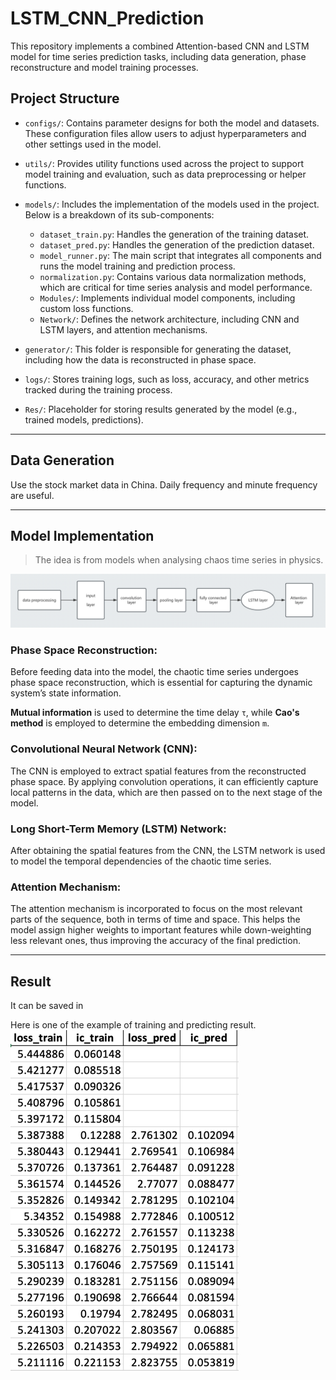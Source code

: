 
# LSTM_CNN_Prediction

This repository implements a combined Attention-based CNN and LSTM model for time series prediction tasks, including data generation, phase reconstructure and model training processes.

## Project Structure

- `configs/`: Contains parameter designs for both the model and datasets. These configuration files allow users to adjust hyperparameters and other settings used in the model.
  
- `utils/`: Provides utility functions used across the project to support model training and evaluation, such as data preprocessing or helper functions.

- `models/`: Includes the implementation of the models used in the project. Below is a breakdown of its sub-components:
  - `dataset_train.py`: Handles the generation of the training dataset.
  - `dataset_pred.py`: Handles the generation of the prediction dataset.
  - `model_runner.py`: The main script that integrates all components and runs the model training and prediction process.
  - `normalization.py`: Contains various data normalization methods, which are critical for time series analysis and model performance.
  - `Modules/`: Implements individual model components, including custom loss functions.
  - `Network/`: Defines the network architecture, including CNN and LSTM layers, and attention mechanisms.

- `generator/`: This folder is responsible for generating the dataset, including how the data is reconstructed in phase space.

- `logs/`: Stores training logs, such as loss, accuracy, and other metrics tracked during the training process.

- `Res/`: Placeholder for storing results generated by the model (e.g., trained models, predictions).

---

## Data Generation

Use the stock market data in China. Daily frequency and minute frequency are useful.

---

## Model Implementation
> The idea is from models when analysing chaos time series in physics.
> 
![img.png](img.png)

### Phase Space Reconstruction: 
Before feeding data into the model, the chaotic time series undergoes phase space reconstruction, which is essential for capturing the dynamic system’s state information. 

**Mutual information** is used to determine the time delay `τ`, while **Cao's method** is employed to determine the embedding dimension `m`.

### Convolutional Neural Network (CNN): 
The CNN is employed to extract spatial features from the reconstructed phase space. By applying convolution operations, it can efficiently capture local patterns in the data, which are then passed on to the next stage of the model.


### Long Short-Term Memory (LSTM) Network: 
After obtaining the spatial features from the CNN, the LSTM network is used to model the temporal dependencies of the chaotic time series.


### Attention Mechanism: 
The attention mechanism is incorporated to focus on the most relevant parts of the sequence, both in terms of time and space. This helps the model assign higher weights to important features while down-weighting less relevant ones, thus improving the accuracy of the final prediction.

---

## Result
It can be saved in 

Here is one of the example of training and predicting result.
![img_1.png](img_1.png)